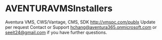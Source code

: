 # AVENTURAVMSInstallers
Aventura VMS, CWS/Vantage, CMS, SDK
http://vmspc.com/publx
Update per request
Contact or Support hchang@aventura365.onmicrosoft.com or seeit24@gmail.com if you have further questions.
